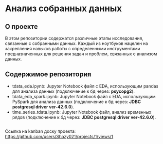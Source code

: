 # Анализ собранных данных

## О проекте

В этом репозитории содержатся различные этапы исследования, связанные с собранными данных. Каждый из ноутбуков нацелен на закрепления навыков работы с определенными инструментами предназначенных для решения задач и проблем, связанных с анализом данных.

## Содержимое репозитория

- tdata_eda.ipynb: Jupyter Notebook файл с EDA, использующим pandas для анализа данных (подключение к бд через: **psycopg2**).
- tdata_eda_spark.ipynb: Jupyter Notebook файл с EDA, использующим PySpark для анализа данных (подключение к бд через: **JDBC postgresql driver ver-42.6.0**).
- time_series_tdata.ipynb: Jupyter Notebook файл, анализ временных рядов (подключение к бд через: **JDBC postgresql driver ver-42.6.0**).

##
Ссылка на kanban доску проекта: https://github.com/users/Shazy021/projects/1/views/1
